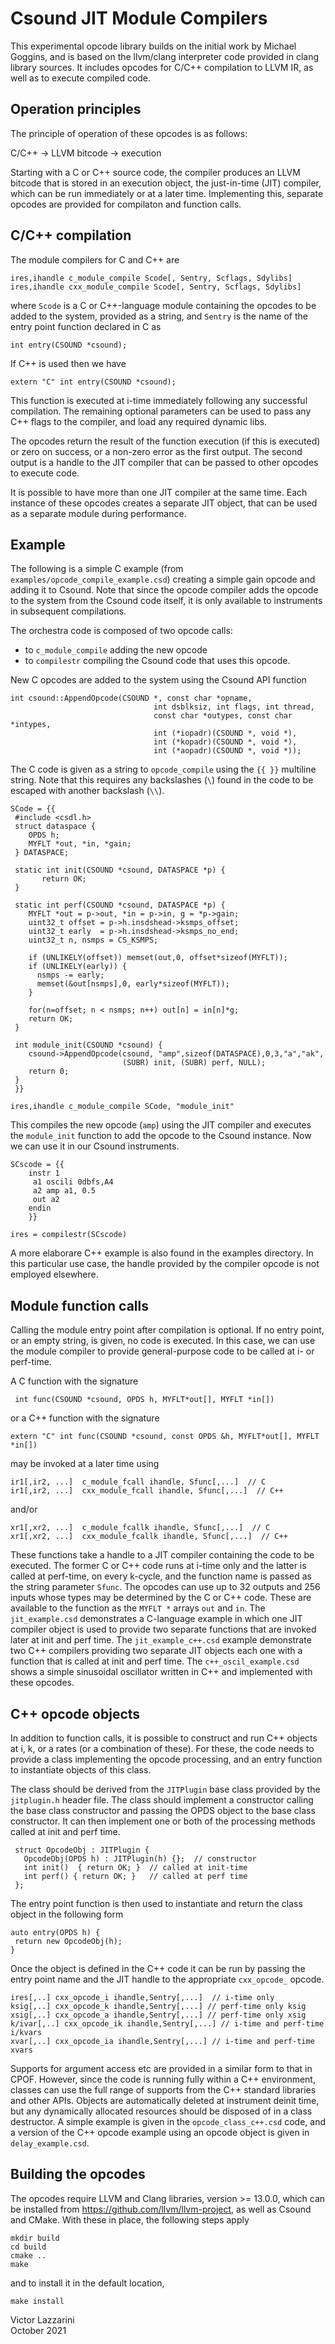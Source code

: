 Csound JIT Module Compilers
============

This experimental opcode library builds on the initial work by Michael Goggins, and is based on the
llvm/clang interpreter code provided in clang library sources. It includes opcodes for C/C++
compilation to LLVM IR, as well as to execute compiled code.

Operation principles
------------------

The principle of operation of these opcodes is as follows:

C/C++  -> LLVM bitcode -> execution

Starting with a C or C++ source code, the compiler produces an LLVM
bitcode that is stored in an execution object, the just-in-time (JIT)
compiler, which can be run immediately or at a later
time. Implementing this, separate opcodes are provided for compilaton
and function calls.

C/C++ compilation
---------------

The module compilers for C and C++ are

```
ires,ihandle c_module_compile Scode[, Sentry, Scflags, Sdylibs]
ires,ihandle cxx_module_compile Scode[, Sentry, Scflags, Sdylibs]
```

where `Scode` is a C or C++-language module containing the opcodes to be added to the system,
provided as a string, and `Sentry` is the name of the entry point
function declared in C as

```
int entry(CSOUND *csound);
```

If C++ is used then we have

```
extern "C" int entry(CSOUND *csound);
```

This function is executed at i-time immediately following any successful compilation.
The remaining optional parameters can be used to pass any C++ flags to
the compiler, and load any required dynamic libs.

The opcodes return the result of the function execution (if this is
executed) or zero on success, or a non-zero error as the first output.
The second output is a handle to the JIT compiler that can be passed
to other opcodes to execute code.

It is possible to have more than one JIT compiler at the same time.
Each instance of these opcodes creates a separate JIT object, that can
be used as a separate module during performance.

Example
------

The following is a simple C example (from `examples/opcode_compile_example.csd`) creating a simple gain opcode and
adding it to Csound. Note that since the opcode compiler adds the opcode to the system from the Csound
code itself, it is only available to instruments in subsequent compilations.

The orchestra code is composed of two opcode calls:

- to `c_module_compile` adding the new opcode
- to `compilestr` compiling the Csound code that uses this opcode.

New C opcodes are added to the system using the Csound API function

```
int csound::AppendOpcode(CSOUND *, const char *opname,
                                int dsblksiz, int flags, int thread,
                                const char *outypes, const char *intypes,
                                int (*iopadr)(CSOUND *, void *),
                                int (*kopadr)(CSOUND *, void *),
                                int (*aopadr)(CSOUND *, void *));
```

The C code is given as a string to `opcode_compile` using the `{{ }}` multiline
string. Note that this requires any backslashes (`\`) found in the
code to be escaped with another backslash (`\\`).

```
SCode = {{
 #include <csdl.h>
 struct dataspace {
    OPDS h;
    MYFLT *out, *in, *gain;
 } DATASPACE;

 static int init(CSOUND *csound, DATASPACE *p) {
       return OK;
 }

 static int perf(CSOUND *csound, DATASPACE *p) {
    MYFLT *out = p->out, *in = p->in, g = *p->gain;
    uint32_t offset = p->h.insdshead->ksmps_offset;
    uint32_t early  = p->h.insdshead->ksmps_no_end;
    uint32_t n, nsmps = CS_KSMPS;

    if (UNLIKELY(offset)) memset(out,0, offset*sizeof(MYFLT));
    if (UNLIKELY(early)) {
      nsmps -= early;
      memset(&out[nsmps],0, early*sizeof(MYFLT));
    }

    for(n=offset; n < nsmps; n++) out[n] = in[n]*g;
    return OK;
 }

 int module_init(CSOUND *csound) {
    csound->AppendOpcode(csound, "amp",sizeof(DATASPACE),0,3,"a","ak",
                         (SUBR) init, (SUBR) perf, NULL);
    return 0;
 }
 }}

ires,ihandle c_module_compile SCode, "module_init"
```

This compiles the new opcode (`amp`) using the JIT compiler and executes the `module_init` function to add
the opcode to the Csound instance. Now we can use it in our Csound instruments.

```
SCscode = {{
    instr 1
     a1 oscili 0dbfs,A4
     a2 amp a1, 0.5
     out a2
    endin
    }}

ires = compilestr(SCscode)
```

A more elaborare C++ example is also found in the examples
directory. In this particular use case, the handle provided by the
compiler opcode is not employed elsewhere.

Module function calls
------------------

Calling the module entry point after compilation is optional. If no
entry point, or an empty string, is given, no code is executed. In this
case, we can use the module compiler to provide general-purpose code
to be called at i- or perf-time.

A C function with the signature 

```
 int func(CSOUND *csound, OPDS h, MYFLT*out[], MYFLT *in[])
```

or a C++ function with the signature

```
extern "C" int func(CSOUND *csound, const OPDS &h, MYFLT*out[], MYFLT *in[])
```

may be invoked at a later time using 

```
ir1[,ir2, ...]  c_module_fcall ihandle, Sfunc[,...]  // C
ir1[,ir2, ...]  cxx_module_fcall ihandle, Sfunc[,...]  // C++
```

and/or

```
xr1[,xr2, ...]  c_module_fcallk ihandle, Sfunc[,...]  // C
xr1[,xr2, ...]  cxx_module_fcallk ihandle, Sfunc[,...]  // C++
```

These functions take a handle to a JIT compiler containing the code to be executed.
The former C or C++ code runs at i-time only and the latter is called at perf-time,
on every k-cycle, and the function name is passed as the string parameter `Sfunc`.
The opcodes can use up to 32 outputs and 256 inputs whose types may be
determined by the C or C++ code. These are available to the
function as the `MYFLT *` arrays `out` and `in`.  The
`jit_example.csd` demonstrates a C-language example in which one JIT
compiler object is used to provide two separate functions that are
invoked later at init and perf time. The `jit_example_c++.csd` example
demonstrate two C++ compilers providing two separate JIT objects
each one with a function that is called  at init and perf time.
The `c++_oscil_example.csd` shows a simple sinusoidal oscillator
written in C++ and implemented with these opcodes.

C++ opcode objects
----------

In addition to function calls, it is possible to construct and run C++
objects at i, k, or a rates (or a combination of these). For these,
the code needs to provide a class implementing the opcode processing,
and an entry function to instantiate objects of this class.

The class should be derived from the `JITPlugin` base class provided
by the `jitplugin.h` header file. The class should implement a
constructor calling the base class constructor and passing the OPDS
object to the base class constructor. It can then implement one or
both of the processing methods called at init and perf time.

```
 struct OpcodeObj : JITPlugin {
   OpcodeObj(OPDS h) : JITPlugin(h) {};  // constructor
   int init()  { return OK; }  // called at init-time
   int perf() { return OK; }   // called at perf time
 };
 ```

The entry point function is then used to instantiate and return the
class object in the following form

```
auto entry(OPDS h) {
 return new OpcodeObj(h);
}
```

Once the object is defined in the C++ code it can be run
by passing the entry point name and the JIT handle to the appropriate
`cxx_opcode_` opcode.

```
ires[,..] cxx_opcode_i ihandle,Sentry[,...]  // i-time only
ksig[,..] cxx_opcode_k ihandle,Sentry[,...] // perf-time only ksig
xsig[,..] cxx_opcode_a ihandle,Sentry[,...] // perf-time only xsig
k/ivar[,..] cxx_opcode_ik ihandle,Sentry[,...] // i-time and perf-time i/kvars
xvar[,..] cxx_opcode_ia ihandle,Sentry[,...] // i-time and perf-time xvars
```

Supports for argument access etc are provided in a similar form to
that in CPOF. However, since the code is running fully within a C++
environment, classes can use the full range of supports from the
C++ standard libraries and other APIs. Objects are automatically
deleted at instrument deinit time, but any dynamically allocated
resources should be disposed of in a class destructor. A simple
example is given in the `opcode_class_c++.csd` code, and a
version of the C++ opcode example using an opcode object is
given in `delay_example.csd`.

Building the opcodes
---------

The opcodes require LLVM and Clang libraries, version >= 13.0.0, which
can be installed from
https://github.com/llvm/llvm-project, as well as Csound and CMake. With these in place,
the following steps apply

```
mkdir build
cd build
cmake ..
make 
```

and to install it in the default location, 

```
make install
```

Victor Lazzarini  
October 2021
